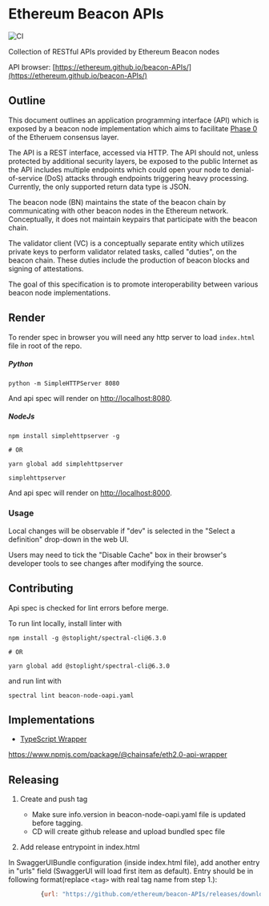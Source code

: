 # Ethereum Beacon APIs

![CI](https://github.com/ethereum/beacon-APIs/workflows/CI/badge.svg)

Collection of RESTful APIs provided by Ethereum Beacon nodes

API browser: [https://ethereum.github.io/beacon-APIs/](https://ethereum.github.io/beacon-APIs/)

## Outline

This document outlines an application programming interface (API) which is exposed by a beacon node implementation
 which aims to facilitate [Phase 0](https://github.com/ethereum/consensus-specs#phase-0) of the Etheruem consensus layer.

The API is a REST interface, accessed via HTTP. The API should not, unless protected by additional security layers, be exposed to the public Internet as the API includes multiple endpoints which could open your node to denial-of-service (DoS) attacks through endpoints triggering heavy processing.
 Currently, the only supported return data type is JSON.

The beacon node (BN) maintains the state of the beacon chain by communicating with other beacon nodes in the Ethereum network.
Conceptually, it does not maintain keypairs that participate with the beacon chain.

The validator client (VC) is a conceptually separate entity which utilizes private keys 
to perform validator related tasks, called "duties", on the beacon chain.
 These duties include the production of beacon blocks and signing of attestations.

The goal of this specification is to promote interoperability between various beacon node implementations.

## Render 
To render spec in browser you will need any http server to load `index.html` file
in root of the repo.

##### Python
```
python -m SimpleHTTPServer 8080
```
And api spec will render on [http://localhost:8080](http://localhost:8080).

##### NodeJs
```
npm install simplehttpserver -g

# OR

yarn global add simplehttpserver

simplehttpserver
```
And api spec will render on [http://localhost:8000](http://localhost:8000).

### Usage

Local changes will be observable if "dev" is selected in the "Select a definition" drop-down in the web UI.

Users may need to tick the "Disable Cache" box in their browser's developer tools to see changes after modifying the source. 

## Contributing
Api spec is checked for lint errors before merge. 

To run lint locally, install linter with
```
npm install -g @stoplight/spectral-cli@6.3.0

# OR

yarn global add @stoplight/spectral-cli@6.3.0
```
and run lint with
```
spectral lint beacon-node-oapi.yaml 
```

## Implementations

- [TypeScript Wrapper](https://www.npmjs.com/package/@chainsafe/eth2.0-api-wrapper)

https://www.npmjs.com/package/@chainsafe/eth2.0-api-wrapper
## Releasing

1. Create and push tag

   - Make sure info.version in beacon-node-oapi.yaml file is updated before tagging.
   - CD will create github release and upload bundled spec file

2. Add release entrypoint in index.html

In SwaggerUIBundle configuration (inside index.html file), add another entry in "urls" field (SwaggerUI will load first item as default).
Entry should be in following format(replace `<tag>` with real tag name from step 1.):
```javascript
         {url: "https://github.com/ethereum/beacon-APIs/releases/download/<tag>/beacon-node-oapi.yaml", name: "<tag>"},
```
